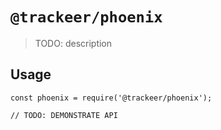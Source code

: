 # `@trackeer/phoenix`

> TODO: description

## Usage

```
const phoenix = require('@trackeer/phoenix');

// TODO: DEMONSTRATE API
```
